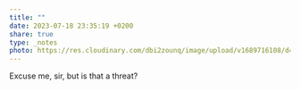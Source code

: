 ```yaml
---
title: ""
date: 2023-07-18 23:35:19 +0200
share: true
type: _notes
photo: https://res.cloudinary.com/dbi2zounq/image/upload/v1689716108/d4fh9gzt47urtbzdahes.jpg
---
```

Excuse me, sir, but is that a threat?
